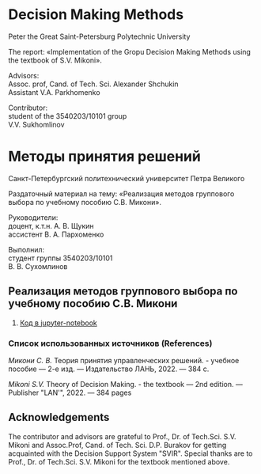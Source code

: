 # Decision Making Methods

Peter the Great Saint-Petersburg Polytechnic University

The report: «Implementation of the Gropu Decision Making Methods using the textbook of S.V. Mikoni».

Advisors:   
Assoc. prof, Cand. of Tech. Sci. Alexander Shchukin  
Assistant V.A. Parkhomenko  

Contributor:   
student of the 3540203/10101 group   
V.V. Sukhomlinov 


# Методы принятия решений

Санкт-Петербургский политехнический университет Петра Великого

Раздаточный материал на тему: «Реализация методов группового выбора по учебному пособию С.В. Микони».

Руководители:   
доцент, к.т.н. А. В. Щукин  
ассистент В. А. Пархоменко  

Выполнил:   
студент группы 3540203/10101   
В. В. Сухомлинов   

## Реализация методов группового выбора по учебному пособию С.В. Микони

1. [Код в jupyter-notebook](Проект_Сухомлинов_Реализация.ipynb)

### Список использованных источников (References)

*Микони С. В.* Теория принятия управленческих решений. - учебное пособие — 2-е изд. — Издательство ЛАНЬ, 2022. — 384 с.

*Mikoni S.V.* Theory of Decision Making. - the textbook — 2nd edition. — Publisher "LAN'", 2022. — 384 pages

## Acknowledgements

The contributor and advisors are grateful to Prof., Dr. of Tech.Sci. S.V. Mikoni and Assoc.Prof, Cand. of Tech. Sci. D.P. Burakov for getting acquainted with the Decision Support System "SVIR". Special thanks are to Prof., Dr. of Tech.Sci. S.V. Mikoni for the textbook mentioned above. 